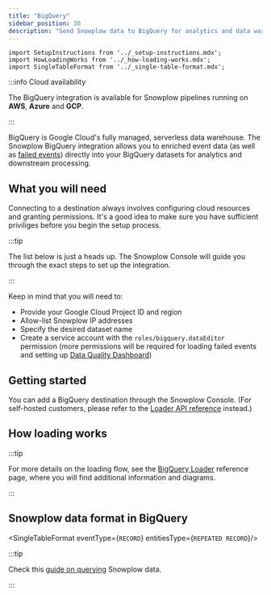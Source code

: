 ```yaml
---
title: "BigQuery"
sidebar_position: 30
description: "Send Snowplow data to BigQuery for analytics and data warehousing"
---
```


```mdx-code-block
import SetupInstructions from '../_setup-instructions.mdx';
import HowLoadingWorks from '../_how-loading-works.mdx';
import SingleTableFormat from '../_single-table-format.mdx';
```

:::info Cloud availability

The BigQuery integration is available for Snowplow pipelines running on **AWS**, **Azure** and **GCP**.

:::

BigQuery is Google Cloud's fully managed, serverless data warehouse. The Snowplow BigQuery integration allows you to enriched event data (as well as [failed events](/docs/fundamentals/failed-events/index.md)) directly into your BigQuery datasets for analytics and downstream processing.

## What you will need

Connecting to a destination always involves configuring cloud resources and granting permissions. It's a good idea to make sure you have sufficient priviliges before you begin the setup process.

:::tip

The list below is just a heads up. The Snowplow Console will guide you through the exact steps to set up the integration.

:::

Keep in mind that you will need to:

* Provide your Google Cloud Project ID and region
* Allow-list Snowplow IP addresses
* Specify the desired dataset name
* Create a service account with the `roles/bigquery.dataEditor` permission (more permissions will be required for loading failed events and setting up [Data Quality Dashboard](/docs/data-product-studio/data-quality/failed-events/monitoring-failed-events/index.md#data-quality-dashboard))

## Getting started

You can add a BigQuery destination through the Snowplow Console. (For self-hosted customers, please refer to the [Loader API reference](/docs/api-reference/loaders-storage-targets/bigquery-loader/index.md) instead.)

<SetupInstructions destinationName="BigQuery" connectionType="BigQuery" />

## How loading works

<HowLoadingWorks/>

:::tip

For more details on the loading flow, see the [BigQuery Loader](/docs/api-reference/loaders-storage-targets/bigquery-loader/index.md) reference page, where you will find additional information and diagrams.

:::

## Snowplow data format in BigQuery

<SingleTableFormat eventType={<code>RECORD</code>} entitiesType={<code>REPEATED RECORD</code>}/>

:::tip

Check this [guide on querying](/docs/destinations/warehouses-lakes/querying-data/index.md?warehouse=bigquery) Snowplow data.

:::
